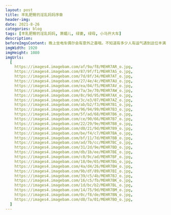 ```yaml
---
layout: post
title: 丰乳肥臀的淫乱妈妈序章
header-img:
date: 2021-8-26
categories: blog
tags: [丰乳肥臀的淫乱妈妈, 萧媚儿, 绿妻, 绿母, 小马开大车]
description:
beforeImgsContent: 晚上坐电车偶尔会有意外之喜哦。不知道有多少人有运气遇到这位丰满淫妇呢？
imgWidth: 1920
imgHeight: 1080
imgUrls:
  [
    https://images4.imagebam.com/af/9a/f8/MEHR7AR_o.jpg,
    https://images4.imagebam.com/87/9f/f1/MEHR7AS_o.jpg,
    https://images4.imagebam.com/7d/8f/34/MEHR7AT_o.jpg,
    https://images4.imagebam.com/27/4e/4c/MEHR7AU_o.jpg,
    https://images4.imagebam.com/ea/04/f5/MEHR7AV_o.jpg,
    https://images4.imagebam.com/7a/3e/70/MEHR7AW_o.jpg,
    https://images4.imagebam.com/8c/9d/95/MEHR7AX_o.jpg,
    https://images4.imagebam.com/3c/e3/07/MEHR7AZ_o.jpg,
    https://images4.imagebam.com/ab/b2/f3/MEHR7B1_o.jpg,
    https://images4.imagebam.com/96/94/99/MEHR7B3_o.jpg,
    https://images4.imagebam.com/5f/ad/68/MEHR7B6_o.jpg,
    https://images4.imagebam.com/ce/90/66/MEHR7B7_o.jpg,
    https://images4.imagebam.com/22/29/9e/MEHR7B8_o.jpg,
    https://images4.imagebam.com/d0/21/9d/MEHR7B9_o.jpg,
    https://images4.imagebam.com/be/f4/c7/MEHR7BA_o.jpg,
    https://images4.imagebam.com/bf/11/7d/MEHR7BB_o.jpg,
    https://images4.imagebam.com/ad/7b/cc/MEHR7BC_o.jpg,
    https://images4.imagebam.com/31/2d/9e/MEHR7BD_o.jpg,
    https://images4.imagebam.com/db/1b/ee/MEHR7BE_o.jpg,
    https://images4.imagebam.com/c0/9c/ad/MEHR7BF_o.jpg,
    https://images4.imagebam.com/18/0e/65/MEHR7BG_o.jpg,
    https://images4.imagebam.com/4a/d4/26/MEHR7BH_o.jpg,
    https://images4.imagebam.com/9b/df/89/MEHR7BI_o.jpg,
    https://images4.imagebam.com/39/c5/4b/MEHR7BJ_o.jpg,
    https://images4.imagebam.com/16/c5/fb/MEHR7BK_o.jpg,
    https://images4.imagebam.com/1d/bc/b2/MEHR7BL_o.jpg,
    https://images4.imagebam.com/14/75/9d/MEHR7BM_o.jpg,
    https://images4.imagebam.com/0c/f8/de/MEHR7BN_o.jpg,
    https://images4.imagebam.com/d8/7a/01/MEHR7BO_o.jpg,
  ]
---
```

